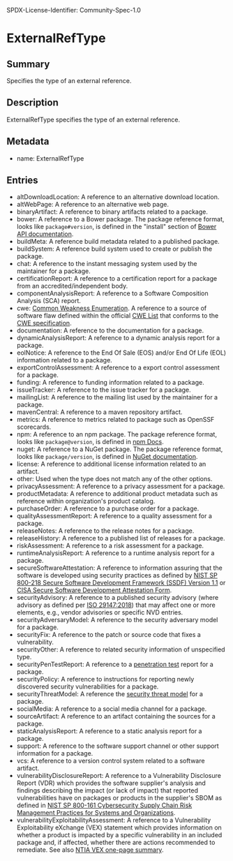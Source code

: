 SPDX-License-Identifier: Community-Spec-1.0

# ExternalRefType

## Summary

Specifies the type of an external reference.

## Description

ExternalRefType specifies the type of an external reference.

## Metadata

- name: ExternalRefType

## Entries

- altDownloadLocation: A reference to an alternative download location.
- altWebPage: A reference to an alternative web page.
- binaryArtifact: A reference to binary artifacts related to a package.
- bower: A reference to a Bower package. The package reference format, looks like `package#version`, is defined in the "install" section of [Bower API documentation](https://bower.io/docs/api/#install).
- buildMeta: A reference build metadata related to a published package.
- buildSystem: A reference build system used to create or publish the package.
- chat: A reference to the instant messaging system used by the maintainer for a package.
- certificationReport: A reference to a certification report for a package from an accredited/independent body.
- componentAnalysisReport: A reference to a Software Composition Analysis (SCA) report.
- cwe: [Common Weakness Enumeration](https://csrc.nist.gov/glossary/term/common_weakness_enumeration). A reference to a source of software flaw defined within the official [CWE List](https://cwe.mitre.org/data/) that conforms to the [CWE specification](https://cwe.mitre.org/).
- documentation: A reference to the documentation for a package.
- dynamicAnalysisReport: A reference to a dynamic analysis report for a package.
- eolNotice: A reference to the End Of Sale (EOS) and/or End Of Life (EOL) information related to a package.
- exportControlAssessment: A reference to a export control assessment for a package.
- funding: A reference to funding information related to a package.
- issueTracker: A reference to the issue tracker for a package.
- mailingList: A reference to the mailing list used by the maintainer for a package.
- mavenCentral: A reference to a maven repository artifact.
- metrics: A reference to metrics related to package such as OpenSSF scorecards.
- npm: A reference to an npm package. The package reference format, looks like `package@version`, is defined in [npm Docs](https://docs.npmjs.com/cli/v10/configuring-npm/package-json).
- nuget: A reference to a NuGet package. The package reference format, looks like `package/version`, is defined in [NuGet documentation](https://docs.nuget.org).
- license: A reference to additional license information related to an artifact.
- other: Used when the type does not match any of the other options.
- privacyAssessment: A reference to a privacy assessment for a package.
- productMetadata: A reference to additional product metadata such as reference within organization's product catalog.
- purchaseOrder: A reference to a purchase order for a package.
- qualityAssessmentReport: A reference to a quality assessment for a package.
- releaseNotes: A reference to the release notes for a package.
- releaseHistory: A reference to a published list of releases for a package.
- riskAssessment: A reference to a risk assessment for a package.
- runtimeAnalysisReport: A reference to a runtime analysis report for a package.
- secureSoftwareAttestation: A reference to information assuring that the software is developed using security practices as defined by [NIST SP 800-218 Secure Software Development Framework (SSDF) Version 1.1](https://csrc.nist.gov/pubs/sp/800/218/final) or [CISA Secure Software Development Attestation Form](https://www.cisa.gov/resources-tools/resources/secure-software-development-attestation-form).
- securityAdvisory: A reference to a published security advisory (where advisory as defined per [ISO 29147:2018](https://www.iso.org/standard/72311.html)) that may affect one or more elements, e.g., vendor advisories or specific NVD entries.
- securityAdversaryModel: A reference to the security adversary model for a package.
- securityFix: A reference to the patch or source code that fixes a vulnerability.
- securityOther: A reference to related security information of unspecified type.
- securityPenTestReport: A reference to a [penetration test](https://en.wikipedia.org/wiki/Penetration_test) report for a package.
- securityPolicy: A reference to instructions for reporting newly discovered security vulnerabilities for a package.
- securityThreatModel: A reference the [security threat model](https://en.wikipedia.org/wiki/Threat_model) for a package.
- socialMedia: A reference to a social media channel for a package.
- sourceArtifact: A reference to an artifact containing the sources for a package.
- staticAnalysisReport: A reference to a static analysis report for a package.
- support: A reference to the software support channel or other support information for a package.
- vcs: A reference to a version control system related to a software artifact.
- vulnerabilityDisclosureReport: A reference to a Vulnerability Disclosure Report (VDR) which provides the software supplier's analysis and findings describing the impact (or lack of impact) that reported vulnerabilities have on packages or products in the supplier's SBOM as defined in [NIST SP 800-161 Cybersecurity Supply Chain Risk Management Practices for Systems and Organizations](https://csrc.nist.gov/pubs/sp/800/161/r1/final).
- vulnerabilityExploitabilityAssessment: A reference to a Vulnerability Exploitability eXchange (VEX) statement which provides information on whether a product is impacted by a specific vulnerability in an included package and, if affected, whether there are actions recommended to remediate. See also [NTIA VEX one-page summary](https://ntia.gov/files/ntia/publications/vex_one-page_summary.pdf).

